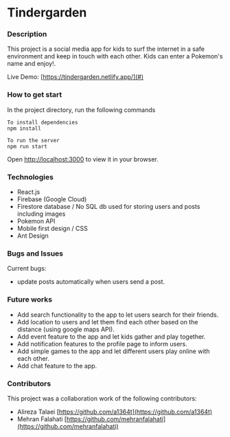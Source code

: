 # Tindergarden

### Description

This project is a social media app for kids to surf the internet in a safe environment and keep in touch with each other. Kids can enter a Pokemon's name and enjoy!.

Live Demo: [https://tindergarden.netlify.app/](#)

### How to get start

In the project directory, run the following commands 
```
To install dependencies
npm install

To run the server
npm run start
```

Open [http://localhost:3000](http://localhost:3000) to view it in your browser.



### Technologies

- React.js
- Firebase (Google Cloud)
- Firestore database / No SQL db used for storing users and posts including images
- Pokemon API
- Mobile first design / CSS
- Ant Design 


### Bugs and Issues

Current bugs:
- update posts automatically when users send a post.

### Future works

- Add search functionality to the app to let users search for their friends.
- Add location to users and let them find each other based on the distance (using google maps API).
- Add event feature to the app and let kids gather and play together.
- Add notification features to the profile page to inform users.
- Add simple games to the app and let different users play online with each other.
- Add chat feature to the app.


### Contributors
This project was a collaboration work of the following contributors:

- Alireza Talaei [https://github.com/a1364t](https://github.com/a1364t)
- Mehran Falahati [https://github.com/mehranfalahati](https://github.com/mehranfalahati)



